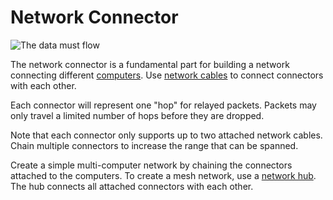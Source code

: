 # Network Connector
![The data must flow](block:better_cc:network_connector)

The network connector is a fundamental part for building a network connecting different [computers](computer.md). Use [network cables](../item/network_cable.md) to connect connectors with each other.

Each connector will represent one "hop" for relayed packets. Packets may only travel a limited number of hops before they are dropped.

Note that each connector only supports up to two attached network cables. Chain multiple connectors to increase the range that can be spanned.

Create a simple multi-computer network by chaining the connectors attached to the computers. To create a mesh network, use a [network hub](network_hub.md). The hub connects all attached connectors with each other.
